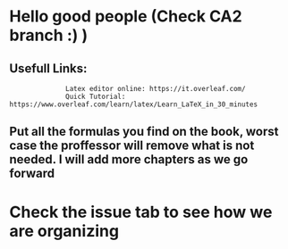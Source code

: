 # Hello good people (Check CA2 branch :) )

## Usefull Links:
                  Latex editor online: https://it.overleaf.com/ 
                  Quick Tutorial: https://www.overleaf.com/learn/latex/Learn_LaTeX_in_30_minutes  

## Put all the formulas you find on the book, worst case the proffessor will remove what is not needed. I will add more chapters as we go forward

# Check the issue tab to see how we are organizing
